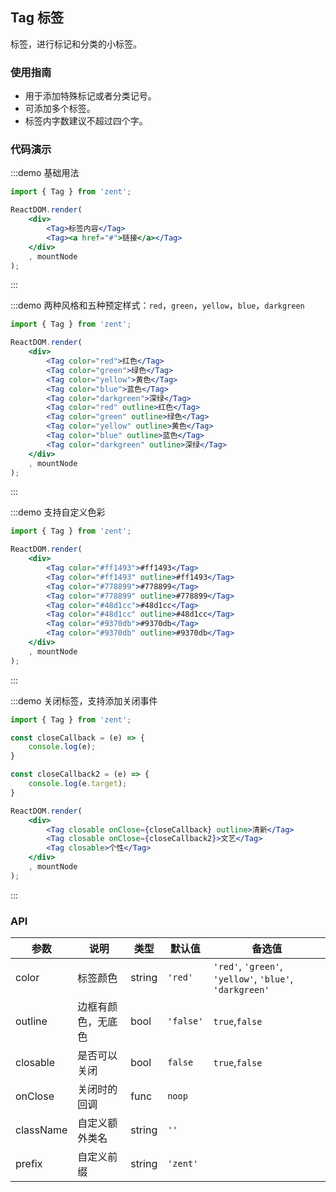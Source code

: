## Tag 标签

标签，进行标记和分类的小标签。

### 使用指南

-  用于添加特殊标记或者分类记号。
-  可添加多个标签。
-  标签内字数建议不超过四个字。

### 代码演示

:::demo 基础用法
```jsx
import { Tag } from 'zent';

ReactDOM.render(
	<div>
		<Tag>标签内容</Tag>
		<Tag><a href="#">链接</a></Tag>
	</div>
	, mountNode
);
```
:::

:::demo 两种风格和五种预定样式：`red`，`green`，`yellow`，`blue`，`darkgreen`
```jsx
import { Tag } from 'zent';

ReactDOM.render(
	<div>
		<Tag color="red">红色</Tag>
		<Tag color="green">绿色</Tag>
		<Tag color="yellow">黄色</Tag>
		<Tag color="blue">蓝色</Tag>
		<Tag color="darkgreen">深绿</Tag>
		<Tag color="red" outline>红色</Tag>
		<Tag color="green" outline>绿色</Tag>
		<Tag color="yellow" outline>黄色</Tag>
		<Tag color="blue" outline>蓝色</Tag>
		<Tag color="darkgreen" outline>深绿</Tag>
	</div>
	, mountNode
);
```
:::

:::demo 支持自定义色彩
```jsx
import { Tag } from 'zent';

ReactDOM.render(
	<div>
		<Tag color="#ff1493">#ff1493</Tag>
		<Tag color="#ff1493" outline>#ff1493</Tag>
		<Tag color="#778899">#778899</Tag>
		<Tag color="#778899" outline>#778899</Tag>
		<Tag color="#48d1cc">#48d1cc</Tag>
		<Tag color="#48d1cc" outline>#48d1cc</Tag>
		<Tag color="#9370db">#9370db</Tag>
		<Tag color="#9370db" outline>#9370db</Tag>
	</div>
	, mountNode
);
```
:::

:::demo 关闭标签，支持添加关闭事件
```jsx
import { Tag } from 'zent';

const closeCallback = (e) => {
	console.log(e);
}

const closeCallback2 = (e) => {
	console.log(e.target);
}

ReactDOM.render(
	<div>
		<Tag closable onClose={closeCallback} outline>清新</Tag>
		<Tag closable onClose={closeCallback2}>文艺</Tag>
		<Tag closable>个性</Tag>
	</div>
	, mountNode
);
```
:::

### API

| 参数    |   说明          | 类型     | 默认值        | 备选值            |
| ------- | -------------  | ------  | -------------|----------------- |
| color   | 标签颜色        | string  | `'red'`      | `'red'`, `'green'`, `'yellow'`, `'blue'`, `'darkgreen'` |
| outline | 边框有颜色，无底色| bool    | `'false'`    |`true`,`false`    |
| closable| 是否可以关闭     | bool    | `false`      | `true`,`false`   |
| onClose | 关闭时的回调     | func    | `noop`       |                  |
| className| 自定义额外类名  | string   | `''`         |                  |
| prefix  | 自定义前缀      | string   | `'zent'`     |                  |

